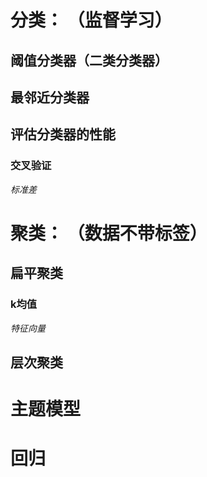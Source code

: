 # 分类： （监督学习）
## 阈值分类器（二类分类器）
## 最邻近分类器

## 评估分类器的性能
### 交叉验证
*标准差*

# 聚类： （数据不带标签）
## 扁平聚类
### k均值
*特征向量* 
## 层次聚类

# 主题模型


# 回归



